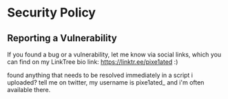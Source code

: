 # Security Policy

## Reporting a Vulnerability

If you found a bug or a vulnerability, let me know via social links, which you can find on my LinkTree bio link: https://linktr.ee/pixe1ated :)

found anything that needs to be resolved immediately in a script i uploaded? tell me on twitter, my username is pixe1ated_ and i'm often available there.
